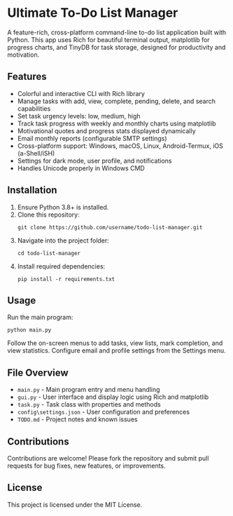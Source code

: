 # Ultimate To-Do List Manager
A feature-rich, cross-platform command-line to-do list application built with Python. This app uses Rich for beautiful terminal output, matplotlib for progress charts, and TinyDB for task storage, designed for productivity and motivation.

## Features
- Colorful and interactive CLI with Rich library
- Manage tasks with add, view, complete, pending, delete, and search capabilities
- Set task urgency levels: low, medium, high
- Track task progress with weekly and monthly charts using matplotlib
- Motivational quotes and progress stats displayed dynamically
- Email monthly reports (configurable SMTP settings)
- Cross-platform support: Windows, macOS, Linux, Android-Termux, iOS (a-Shell/iSH)
- Settings for dark mode, user profile, and notifications
- Handles Unicode properly in Windows CMD

## Installation
1. Ensure Python 3.8+ is installed.
2. Clone this repository:
   ```
   git clone https://github.com/username/todo-list-manager.git
   ```
3. Navigate into the project folder:
   ```
   cd todo-list-manager
   ```
4. Install required dependencies:
   ```
   pip install -r requirements.txt
   ```

## Usage
Run the main program:
```
python main.py
```
Follow the on-screen menus to add tasks, view lists, mark completion, and view statistics. Configure email and profile settings from the Settings menu.

## File Overview
- `main.py` - Main program entry and menu handling
- `gui.py` - User interface and display logic using Rich and matplotlib
- `task.py` - Task class with properties and methods
- `config\settings.json` - User configuration and preferences
- `TODO.md` - Project notes and known issues

## Contributions
Contributions are welcome! Please fork the repository and submit pull requests for bug fixes, new features, or improvements.

## License
This project is licensed under the MIT License.
